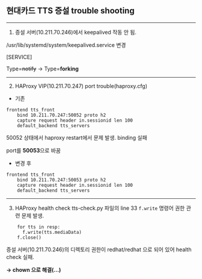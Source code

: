 ## 현대카드 TTS 증설 trouble shooting
***
1. 증설 서버(10.211.70.246)에서 keepalived 작동 안 됨. 

/usr/lib/systemd/system/keepalived.service 변경

[SERVICE]

Type=~~notify~~ -> Type=**forking**
***

2. HAProxy VIP(10.211.70.247) port trouble(haproxy.cfg)
- 기존
```
frontend tts_front
    bind 10.211.70.247:50052 proto h2
    capture request header in.sessionid len 100
    default_backend tts_servers
```
50052 상태에서 haproxy restart에서 문제 발생. binding 실패

port를 **50053**으로 바꿈

- 변경 후
```
frontend tts_front
    bind 10.211.70.247:50053 proto h2
    capture request header in.sessionid len 100
    default_backend tts_servers
```
***
3. HAProxy health check
tts-check.py 파일의 line 33 `f.write` 명령어 권한 관련 문제 발생.
```
    for tts in resp:
      f.write(tts.mediaData)
    f.close()
```
증설 서버(10.211.70.246)의 디렉토리 권한이 redhat/redhat 으로 되어 있어 health check 실패.

**-> chown 으로 해결(...)**
